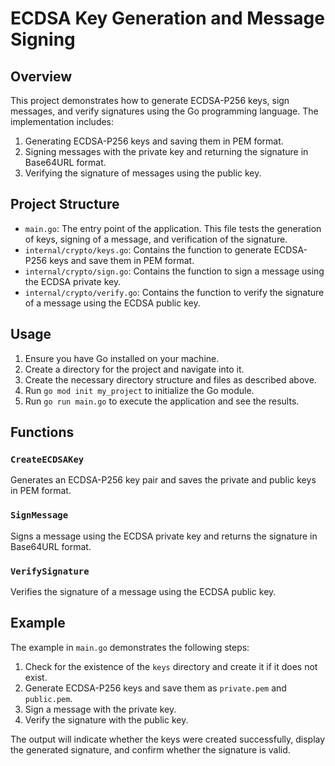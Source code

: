 # ECDSA Key Generation and Message Signing

## Overview

This project demonstrates how to generate ECDSA-P256 keys, sign messages, and verify signatures using the Go programming language. The implementation includes:

1. Generating ECDSA-P256 keys and saving them in PEM format.
2. Signing messages with the private key and returning the signature in Base64URL format.
3. Verifying the signature of messages using the public key.

## Project Structure

- `main.go`: The entry point of the application. This file tests the generation of keys, signing of a message, and verification of the signature.
- `internal/crypto/keys.go`: Contains the function to generate ECDSA-P256 keys and save them in PEM format.
- `internal/crypto/sign.go`: Contains the function to sign a message using the ECDSA private key.
- `internal/crypto/verify.go`: Contains the function to verify the signature of a message using the ECDSA public key.

## Usage

1. Ensure you have Go installed on your machine.
2. Create a directory for the project and navigate into it.
3. Create the necessary directory structure and files as described above.
4. Run `go mod init my_project` to initialize the Go module.
5. Run `go run main.go` to execute the application and see the results.

## Functions

### `CreateECDSAKey`

Generates an ECDSA-P256 key pair and saves the private and public keys in PEM format.

### `SignMessage`

Signs a message using the ECDSA private key and returns the signature in Base64URL format.

### `VerifySignature`

Verifies the signature of a message using the ECDSA public key.

## Example

The example in `main.go` demonstrates the following steps:

1. Check for the existence of the `keys` directory and create it if it does not exist.
2. Generate ECDSA-P256 keys and save them as `private.pem` and `public.pem`.
3. Sign a message with the private key.
4. Verify the signature with the public key.

The output will indicate whether the keys were created successfully, display the generated signature, and confirm whether the signature is valid.
